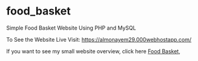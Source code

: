 # food_basket
Simple Food Basket Website Using PHP and MySQL

To See the Website Live Visit: https://almonayem29.000webhostapp.com/

If you want to see my small website overview, click here [Food Basket](https://drive.google.com/file/d/1CF9doPSPVoUQ8QA6zsofB6pwE2OjDWR4/view?usp=sharing),
